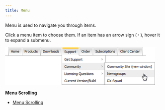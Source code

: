 ```yaml
---
title: Menu
---
```

Menu is used to navigate you through items.

Click a menu item to choose them. If an item has an arrow sign (![ASPxMenuArrow](../images/Img13320.png)), hover it to expand a submenu.

![ASPxMenu](../images/Img13319.png)

**Menu Scrolling**
* [Menu Scrolling](../../interface-elements-for-web/articles/menu/menu-scrolling.md)